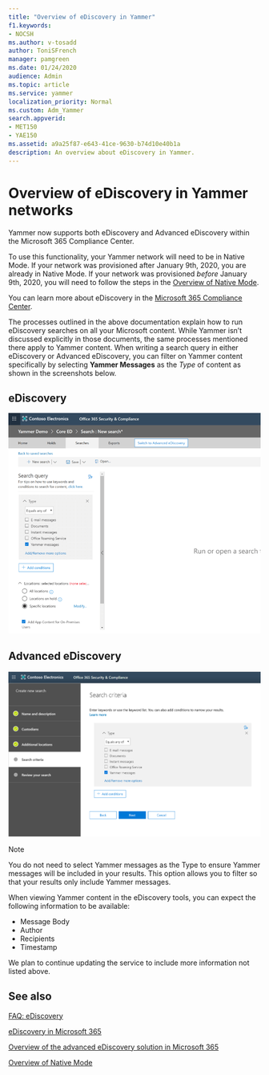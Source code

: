 ```yaml
---
title: "Overview of eDiscovery in Yammer"
f1.keywords:
- NOCSH
ms.author: v-tosadd
author: ToniSFrench
manager: pamgreen
ms.date: 01/24/2020
audience: Admin
ms.topic: article
ms.service: yammer
localization_priority: Normal
ms.custom: Adm_Yammer
search.appverid: 
- MET150
- YAE150
ms.assetid: a9a25f87-e643-41ce-9630-b74d10e40b1a
description: An overview about eDiscovery in Yammer.
---
```


# Overview of eDiscovery in Yammer networks

Yammer now supports both eDiscovery and Advanced eDiscovery within the Microsoft 365 Compliance Center.

To use this functionality, your Yammer network will need to be in Native Mode. If your network was provisioned after January 9th, 2020, you are already in Native Mode. If your network was provisioned *before* January 9th, 2020, you will need to follow the steps in the [Overview of Native Mode](../configure-your-yammer-network/overview-native-mode.md).

You can learn more about eDiscovery in the [Microsoft 365 Compliance Center](https://docs.microsoft.com/microsoft-365/compliance/).

The processes outlined in the above documentation explain how to run eDiscovery searches on all your Microsoft content. While Yammer isn’t discussed explicitly in those documents, the same processes mentioned there apply to Yammer content. When writing a search query in either eDiscovery or Advanced eDiscovery, you can filter on Yammer content specifically by selecting **Yammer Messages** as the *Type* of content as shown in the screenshots below.

## eDiscovery

![yam-ediscovery](../media/kb/yam-ediscovery.png)

## Advanced eDiscovery

![yam-advanced-ediscovery](../media/yammer-advanced-ediscovery.png)

> [!NOTE]
> You do not need to select Yammer messages as the Type to ensure Yammer messages will be included in your results. This option allows you to filter so that your results only include Yammer messages.

When viewing Yammer content in the eDiscovery tools, you can expect the following information to be available:

- Message Body
- Author
- Recipients
- Timestamp

We plan to continue updating the service to include more information not listed above.

## See also

[FAQ: eDiscovery](/manage-security-and-compliance/FAQ-ediscovery.mc)

[eDiscovery in Microsoft 365](https://docs.microsoft.com/office365/securitycompliance/ediscovery)

[Overview of the advanced eDiscovery solution in Microsoft 365](https://docs.microsoft.com/office365/securitycompliance/office-365-advanced-ediscovery)

[Overview of Native Mode](../configure-your-yammer-network/overview-native-mode.md)
